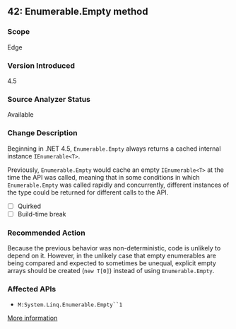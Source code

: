 ## 42: Enumerable.Empty<TResult> method

### Scope
Edge

### Version Introduced
4.5

### Source Analyzer Status
Available

### Change Description
Beginning in .NET 4.5, `Enumerable.Empty` always returns a cached internal instance `IEnumerable<T>`. 

Previously, `Enumerable.Empty` would cache an empty `IEnumerable<T>` at the time the API was called, meaning that in some conditions in which `Enumerable.Empty` was called rapidly and concurrently, different instances of the type could be returned for different calls to the API.

- [ ] Quirked
- [ ] Build-time break

### Recommended Action
Because the previous behavior was non-deterministic, code is unlikely to depend on it. However, in the unlikely case that empty enumerables are being compared and expected to sometimes be unequal, explicit empty arrays should be created (`new T[0]`) instead of using `Enumerable.Empty`.

### Affected APIs
* ```M:System.Linq.Enumerable.Empty``1```

[More information](https://msdn.microsoft.com/en-us/library/hh367887(v=vs.110).aspx#sql)
